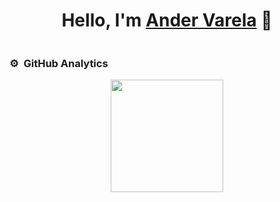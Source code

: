<div align="center">
<h1 align="center">Hello, I'm <a href="https://www.instagram.com/ander_vare/">Ander Varela</a> 👋</h1>
</div>
<img src="">


### ⚙️ &nbsp;GitHub Analytics

<p align="center">
<a href="https://github.com/AnderVarela">
  <img height="180em" src="https://github-readme-stats-eight-theta.vercel.app/api?username=AnderVarela&show_icons=true&theme=algolia&include_all_commits=true&count_private=true"/>
<!--
  <img height="180em" src="https://github-readme-stats-eight-theta.vercel.app/api/top-langs/?username=AnderVarela&layout=compact&langs_count=8&theme=algolia"/>
-->
</a>
</p>

<!--
**AnderVarela/AnderVarela** is a ✨ _special_ ✨ repository because its `README.md` (this file) appears on your GitHub profile.

Here are some ideas to get you started:

- 🔭 I’m currently working on ...
- 🌱 I’m currently learning ...
- 👯 I’m looking to collaborate on ...
- 🤔 I’m looking for help with ...
- 💬 Ask me about ...
- 📫 How to reach me: ...
- 😄 Pronouns: ...
- ⚡ Fun fact: ...
-->
